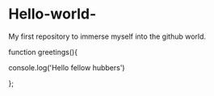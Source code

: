 # Hello-world-
My first repository to immerse myself into the github world.


function greetings(){

console.log('Hello fellow hubbers')

};
